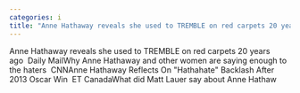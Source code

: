 ```yaml
---
categories: i
title: "Anne Hathaway reveals she used to TREMBLE on red carpets 20 years ago  Daily Mail"
---
```

Anne Hathaway reveals she used to TREMBLE on red carpets 20 years ago&nbsp;&nbsp;Daily MailWhy Anne Hathaway and other women are saying enough to the haters&nbsp;&nbsp;CNNAnne Hathaway Reflects On "Hathahate" Backlash After 2013 Oscar Win&nbsp;&nbsp;ET CanadaWhat did Matt Lauer say about Anne Hathaw